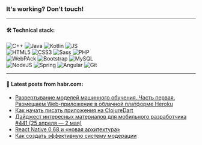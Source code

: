 ### It's working? Don't touch!

---

#### 🛠️ Technical stack:

![C++](https://img.shields.io/badge/C++-informational?logo=c%2B%2B&style=flat&logoColor=white&color=9C033A)
![Java](https://img.shields.io/badge/Java-informational?logo=java&style=flat&logoColor=white&color=007396)
![Kotlin](https://img.shields.io/badge/Kotlin-informational?logo=Kotlin&style=flat&logoColor=white&color=0095D5)
![JS](https://img.shields.io/badge/JS-informational?logo=javaScript&style=flat&logoColor=black&color=F7Df1E) <br>
![HTML5](https://img.shields.io/badge/HTML5-informational?logo=html5&style=flat&logoColor=white&color=E34F26)
![CSS3](https://img.shields.io/badge/CSS3-informational?logo=css3&style=flat&logoColor=white&color=157286)
![Sass](https://img.shields.io/badge/Saas-informational?logo=sass&style=flat&logoColor=white&color=hotpink)
![PHP](https://img.shields.io/badge/PHP-informational?logo=php&style=flat&logoColor=white&color=777BB4) <br>
![WebPAck](https://img.shields.io/badge/WebPack-informational?logo=webPack&style=flat&logoColor=white&color=FF6F00)
![Bootstrap](https://img.shields.io/badge/Bootstrap-informational?logo=Bootstrap&style=flat&logoColor=white&color=7952B3)
![MySQL](https://img.shields.io/badge/MySQL-informational?logo=MySQL&style=flat&logoColor=white&color=00f) <br>
![NodeJS](https://img.shields.io/badge/NodeJS-informational?logo=node.js&style=flat&logoColor=white&color=43853D)
![Spring](https://img.shields.io/badge/Spring-informational?logo=Spring&style=flat&logoColor=white&color=0A9EDC)
![Angular](https://img.shields.io/badge/Vue-informational?logo=vue.js&style=flat&logoColor=white&color=red)
![Git](https://img.shields.io/badge/Git-informational?logo=git&style=flat&logoColor=white&color=darkorange)

___

#### 💬 Latest posts from habr.com:

<!-- BLOG-POST-LIST:START -->
- [Развертывание моделей машинного обучения. Часть первая. Размещаем Web-приложение в облачной платформе Heroku](https://habr.com/ru/post/664076/?utm_source=habrahabr&utm_medium=rss&utm_campaign=664076)
- [Как начать писать приложения на ClojureDart](https://habr.com/ru/post/664026/?utm_source=habrahabr&utm_medium=rss&utm_campaign=664026)
- [Дайджест интересных материалов для мобильного разработчика #441 &lpar;25 апреля — 2 мая&rpar;](https://habr.com/ru/post/664022/?utm_source=habrahabr&utm_medium=rss&utm_campaign=664022)
- [React Native 0.68 и «новая архитектура»](https://habr.com/ru/post/663928/?utm_source=habrahabr&utm_medium=rss&utm_campaign=663928)
- [Как создать эффективную систему модерации](https://habr.com/ru/post/663986/?utm_source=habrahabr&utm_medium=rss&utm_campaign=663986)
<!-- BLOG-POST-LIST:END -->
